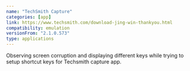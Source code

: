```yaml
---
name: "TechSmith Capture"
categories: [app]
link: https://www.techsmith.com/download-jing-win-thankyou.html
compatibility: emulation
versionFrom: "2.1.0.573"
type: applications
---
```


Observing screen corruption and displaying different keys while trying to setup shortcut keys for Techsmith capture app.